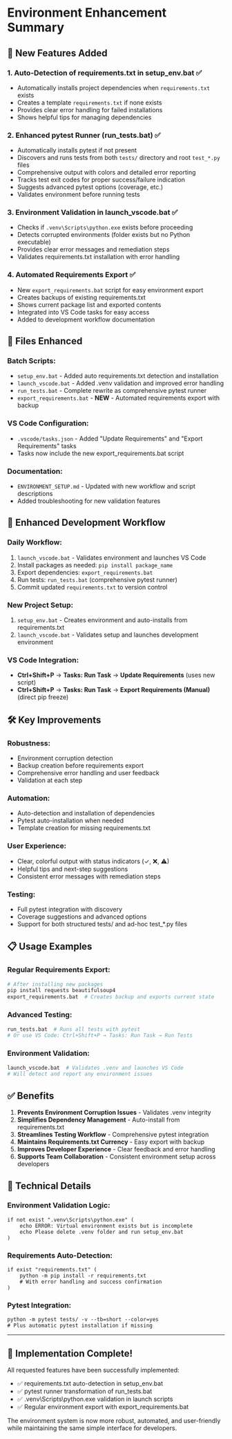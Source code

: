 # Environment Enhancement Summary

## 🚀 New Features Added

### 1. **Auto-Detection of requirements.txt in setup_env.bat** ✅
- Automatically installs project dependencies when `requirements.txt` exists
- Creates a template `requirements.txt` if none exists
- Provides clear error handling for failed installations
- Shows helpful tips for managing dependencies

### 2. **Enhanced pytest Runner (run_tests.bat)** ✅
- Automatically installs pytest if not present
- Discovers and runs tests from both `tests/` directory and root `test_*.py` files
- Comprehensive output with colors and detailed error reporting
- Tracks test exit codes for proper success/failure indication
- Suggests advanced pytest options (coverage, etc.)
- Validates environment before running tests

### 3. **Environment Validation in launch_vscode.bat** ✅
- Checks if `.venv\Scripts\python.exe` exists before proceeding
- Detects corrupted environments (folder exists but no Python executable)
- Provides clear error messages and remediation steps
- Validates requirements.txt installation with error handling

### 4. **Automated Requirements Export** ✅
- New `export_requirements.bat` script for easy environment export
- Creates backups of existing requirements.txt
- Shows current package list and exported contents
- Integrated into VS Code tasks for easy access
- Added to development workflow documentation

## 📁 Files Enhanced

### Batch Scripts:
- `setup_env.bat` - Added auto requirements.txt detection and installation
- `launch_vscode.bat` - Added .venv validation and improved error handling
- `run_tests.bat` - Complete rewrite as comprehensive pytest runner
- `export_requirements.bat` - **NEW** - Automated requirements export with backup

### VS Code Configuration:
- `.vscode/tasks.json` - Added "Update Requirements" and "Export Requirements" tasks
- Tasks now include the new export_requirements.bat script

### Documentation:
- `ENVIRONMENT_SETUP.md` - Updated with new workflow and script descriptions
- Added troubleshooting for new validation features

## 🔄 Enhanced Development Workflow

### **Daily Workflow:**
1. `launch_vscode.bat` - Validates environment and launches VS Code
2. Install packages as needed: `pip install package_name`
3. Export dependencies: `export_requirements.bat`
4. Run tests: `run_tests.bat` (comprehensive pytest runner)
5. Commit updated `requirements.txt` to version control

### **New Project Setup:**
1. `setup_env.bat` - Creates environment and auto-installs from requirements.txt
2. `launch_vscode.bat` - Validates setup and launches development environment

### **VS Code Integration:**
- **Ctrl+Shift+P** → **Tasks: Run Task** → **Update Requirements** (uses new script)
- **Ctrl+Shift+P** → **Tasks: Run Task** → **Export Requirements (Manual)** (direct pip freeze)

## 🛠️ Key Improvements

### **Robustness:**
- Environment corruption detection
- Backup creation before requirements export
- Comprehensive error handling and user feedback
- Validation at each step

### **Automation:**
- Auto-detection and installation of dependencies
- Pytest auto-installation when needed
- Template creation for missing requirements.txt

### **User Experience:**
- Clear, colorful output with status indicators (✓, ❌, ⚠)
- Helpful tips and next-step suggestions
- Consistent error messages with remediation steps

### **Testing:**
- Full pytest integration with discovery
- Coverage suggestions and advanced options
- Support for both structured tests/ and ad-hoc test_*.py files

## 📋 Usage Examples

### **Regular Requirements Export:**
```bash
# After installing new packages
pip install requests beautifulsoup4
export_requirements.bat  # Creates backup and exports current state
```

### **Advanced Testing:**
```bash
run_tests.bat  # Runs all tests with pytest
# Or use VS Code: Ctrl+Shift+P → Tasks: Run Task → Run Tests
```

### **Environment Validation:**
```bash
launch_vscode.bat  # Validates .venv and launches VS Code
# Will detect and report any environment issues
```

## ✅ Benefits

1. **Prevents Environment Corruption Issues** - Validates .venv integrity
2. **Simplifies Dependency Management** - Auto-install from requirements.txt
3. **Streamlines Testing Workflow** - Comprehensive pytest integration
4. **Maintains Requirements.txt Currency** - Easy export with backup
5. **Improves Developer Experience** - Clear feedback and error handling
6. **Supports Team Collaboration** - Consistent environment setup across developers

## 🔧 Technical Details

### **Environment Validation Logic:**
```batch
if not exist ".venv\Scripts\python.exe" (
    echo ERROR: Virtual environment exists but is incomplete
    echo Please delete .venv folder and run setup_env.bat
)
```

### **Requirements Auto-Detection:**
```batch
if exist "requirements.txt" (
    python -m pip install -r requirements.txt
    # With error handling and success confirmation
)
```

### **Pytest Integration:**
```batch
python -m pytest tests/ -v --tb=short --color=yes
# Plus automatic pytest installation if missing
```

---

## 🎉 Implementation Complete!

All requested features have been successfully implemented:
- ✅ requirements.txt auto-detection in setup_env.bat
- ✅ pytest runner transformation of run_tests.bat
- ✅ .venv\Scripts\python.exe validation in launch scripts
- ✅ Regular environment export with export_requirements.bat

The environment system is now more robust, automated, and user-friendly while maintaining the same simple interface for developers.
